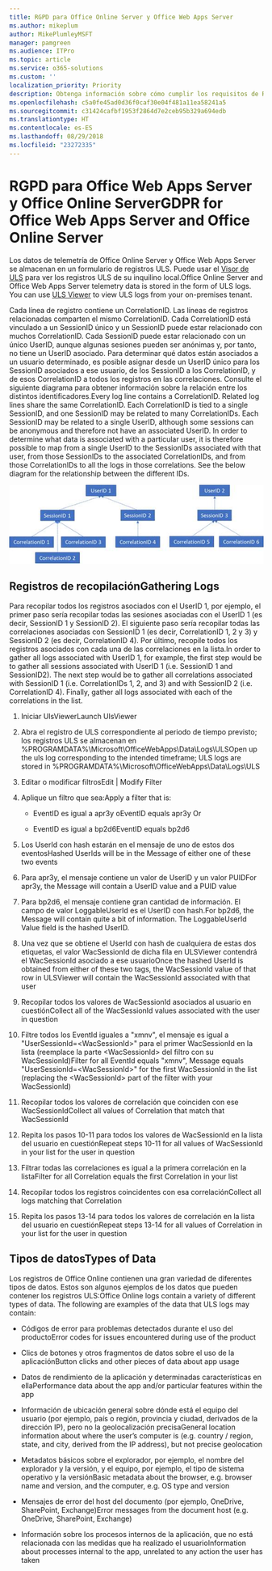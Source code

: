 ```yaml
---
title: RGPD para Office Online Server y Office Web Apps Server
ms.author: mikeplum
author: MikePlumleyMSFT
manager: pamgreen
ms.audience: ITPro
ms.topic: article
ms.service: o365-solutions
ms.custom: ''
localization_priority: Priority
description: Obtenga información sobre cómo cumplir los requisitos de RGPD en Exchange Server local.
ms.openlocfilehash: c5a0fe45ad0d36f0caf30e04f481a11ea58241a5
ms.sourcegitcommit: c31424cafbf1953f2864d7e2ceb95b329a694edb
ms.translationtype: HT
ms.contentlocale: es-ES
ms.lasthandoff: 08/29/2018
ms.locfileid: "23272335"
---
```

# <a name="gdpr-for-office-web-apps-server-and-office-online-server"></a><span data-ttu-id="6c9ea-103">RGPD para Office Web Apps Server y Office Online Server</span><span class="sxs-lookup"><span data-stu-id="6c9ea-103">GDPR for Office Web Apps Server and Office Online Server</span></span>

<span data-ttu-id="6c9ea-p101">Los datos de telemetría de Office Online Server y Office Web Apps Server se almacenan en un formulario de registros ULS. Puede usar el [Visor de ULS](https://www.microsoft.com/en-us/download/details.aspx?id=44020) para ver los registros ULS de su inquilino local.</span><span class="sxs-lookup"><span data-stu-id="6c9ea-p101">Office Online Server and Office Web Apps Server telemetry data is stored in the form of ULS logs. You can use [ULS Viewer](https://www.microsoft.com/en-us/download/details.aspx?id=44020) to view ULS logs from your on-premises tenant.</span></span>

<span data-ttu-id="6c9ea-p102">Cada línea de registro contiene un CorrelationID. Las líneas de registros relacionadas comparten el mismo CorrelationID. Cada CorrelationID está vinculado a un SessionID único y un SessionID puede estar relacionado con muchos CorrelationID. Cada SessionID puede estar relacionado con un único UserID, aunque algunas sesiones pueden ser anónimas y, por tanto, no tiene un UserID asociado. Para determinar qué datos están asociados a un usuario determinado, es posible asignar desde un UserID único para los SessionID asociados a ese usuario, de los SessionID a los CorrelationID, y de esos CorrelationID a todos los registros en las correlaciones. Consulte el siguiente diagrama para obtener información sobre la relación entre los distintos identificadores.</span><span class="sxs-lookup"><span data-stu-id="6c9ea-p102">Every log line contains a CorrelationID. Related log lines share the same CorrelationID. Each CorrelationID is tied to a single SessionID, and one SessionID may be related to many CorrelationIDs. Each SessionID may be related to a single UserID, although some sessions can be anonymous and therefore not have an associated UserID. In order to determine what data is associated with a particular user, it is therefore possible to map from a single UserID to the SessionIDs associated with that user, from those SessionIDs to the associated CorrelationIDs, and from those CorrelationIDs to all the logs in those correlations. See the below diagram for the relationship between the different IDs.</span></span>

![](media/gdpr-for-office-online-server-image1.jpg)

## <a name="gathering-logs"></a><span data-ttu-id="6c9ea-112">Registros de recopilación</span><span class="sxs-lookup"><span data-stu-id="6c9ea-112">Gathering Logs</span></span>

<span data-ttu-id="6c9ea-p103">Para recopilar todos los registros asociados con el UserID 1, por ejemplo, el primer paso sería recopilar todas las sesiones asociadas con el UserID 1 (es decir, SessionID 1 y SessionID 2). El siguiente paso sería recopilar todas las correlaciones asociadas con SessionID 1 (es decir, CorrelationID 1, 2 y 3) y SessionID 2 (es decir, CorrelationID 4). Por último, recopile todos los registros asociados con cada una de las correlaciones en la lista.</span><span class="sxs-lookup"><span data-stu-id="6c9ea-p103">In order to gather all logs associated with UserID 1, for example, the first step would be to gather all sessions associated with UserID 1 (i.e. SessionID 1 and SessionID2). The next step would be to gather all correlations associated with SessionID 1 (i.e. CorrelationIDs 1, 2, and 3) and with SessionID 2 (i.e. CorrelationID 4). Finally, gather all logs associated with each of the correlations in the list.</span></span>

1.  <span data-ttu-id="6c9ea-116">Iniciar UlsViewer</span><span class="sxs-lookup"><span data-stu-id="6c9ea-116">Launch UlsViewer</span></span>

2.  <span data-ttu-id="6c9ea-117">Abra el registro de ULS correspondiente al periodo de tiempo previsto; los registros ULS se almacenan en %PROGRAMDATA%\\Microsoft\\OfficeWebApps\\Data\\Logs\\ULS</span><span class="sxs-lookup"><span data-stu-id="6c9ea-117">Open up the uls log corresponding to the intended timeframe; ULS logs are stored in %PROGRAMDATA%\\Microsoft\\OfficeWebApps\\Data\\Logs\\ULS</span></span>

3.  <span data-ttu-id="6c9ea-118">Editar o modificar filtros</span><span class="sxs-lookup"><span data-stu-id="6c9ea-118">Edit | Modify Filter</span></span>

4.  <span data-ttu-id="6c9ea-119">Aplique un filtro que sea:</span><span class="sxs-lookup"><span data-stu-id="6c9ea-119">Apply a filter that is:</span></span>

    -   <span data-ttu-id="6c9ea-120">EventID es igual a apr3y o</span><span class="sxs-lookup"><span data-stu-id="6c9ea-120">EventID equals apr3y Or</span></span>

    -   <span data-ttu-id="6c9ea-121">EventID es igual a bp2d6</span><span class="sxs-lookup"><span data-stu-id="6c9ea-121">EventID equals bp2d6</span></span>

5.  <span data-ttu-id="6c9ea-122">Los UserId con hash estarán en el mensaje de uno de estos dos eventos</span><span class="sxs-lookup"><span data-stu-id="6c9ea-122">Hashed UserIds will be in the Message of either one of these two events</span></span>

6.  <span data-ttu-id="6c9ea-123">Para apr3y, el mensaje contiene un valor de UserID y un valor PUID</span><span class="sxs-lookup"><span data-stu-id="6c9ea-123">For apr3y, the Message will contain a UserID value and a PUID value</span></span>

7.  <span data-ttu-id="6c9ea-p104">Para bp2d6, el mensaje contiene gran cantidad de información. El campo de valor LoggableUserId es el UserID con hash.</span><span class="sxs-lookup"><span data-stu-id="6c9ea-p104">For bp2d6, the Message will contain quite a bit of information. The LoggableUserId Value field is the hashed UserID.</span></span>

8.  <span data-ttu-id="6c9ea-126">Una vez que se obtiene el UserId con hash de cualquiera de estas dos etiquetas, el valor WacSessionId de dicha fila en ULSViewer contendrá el WacSessionId asociado a ese usuario</span><span class="sxs-lookup"><span data-stu-id="6c9ea-126">Once the hashed UserId is obtained from either of these two tags, the WacSessionId value of that row in ULSViewer will contain the WacSessionId associated with that user</span></span>

9.  <span data-ttu-id="6c9ea-127">Recopilar todos los valores de WacSessionId asociados al usuario en cuestión</span><span class="sxs-lookup"><span data-stu-id="6c9ea-127">Collect all of the WacSessionId values associated with the user in question</span></span>

10. <span data-ttu-id="6c9ea-128">Filtre todos los EventId iguales a "xmnv", el mensaje es igual a "UserSessionId=\<WacSessionId\>" para el primer WacSessionId en la lista (reemplace la parte \<WacSessionId\> del filtro con su WacSessionId)</span><span class="sxs-lookup"><span data-stu-id="6c9ea-128">Filter for all EventId equals "xmnv", Message equals "UserSessionId=\<WacSessionId\>" for the first WacSessionId in the list (replacing the \<WacSessionId\> part of the filter with your WacSessionId)</span></span>

11. <span data-ttu-id="6c9ea-129">Recopilar todos los valores de correlación que coinciden con ese WacSessionId</span><span class="sxs-lookup"><span data-stu-id="6c9ea-129">Collect all values of Correlation that match that WacSessionId</span></span>

12. <span data-ttu-id="6c9ea-130">Repita los pasos 10-11 para todos los valores de WacSessionId en la lista del usuario en cuestión</span><span class="sxs-lookup"><span data-stu-id="6c9ea-130">Repeat steps 10-11 for all values of WacSessionId in your list for the user in question</span></span>

13. <span data-ttu-id="6c9ea-131">Filtrar todas las correlaciones es igual a la primera correlación en la lista</span><span class="sxs-lookup"><span data-stu-id="6c9ea-131">Filter for all Correlation equals the first Correlation in your list</span></span>

14. <span data-ttu-id="6c9ea-132">Recopilar todos los registros coincidentes con esa correlación</span><span class="sxs-lookup"><span data-stu-id="6c9ea-132">Collect all logs matching that Correlation</span></span>

15. <span data-ttu-id="6c9ea-133">Repita los pasos 13-14 para todos los valores de correlación en la lista del usuario en cuestión</span><span class="sxs-lookup"><span data-stu-id="6c9ea-133">Repeat steps 13-14 for all values of Correlation in your list for the user in question</span></span>

## <a name="types-of-data"></a><span data-ttu-id="6c9ea-134">Tipos de datos</span><span class="sxs-lookup"><span data-stu-id="6c9ea-134">Types of Data</span></span>

<span data-ttu-id="6c9ea-p105">Los registros de Office Online contienen una gran variedad de diferentes tipos de datos. Estos son algunos ejemplos de los datos que pueden contener los registros ULS:</span><span class="sxs-lookup"><span data-stu-id="6c9ea-p105">Office Online logs contain a variety of different types of data. The following are examples of the data that ULS logs may contain:</span></span>

-   <span data-ttu-id="6c9ea-137">Códigos de error para problemas detectados durante el uso del producto</span><span class="sxs-lookup"><span data-stu-id="6c9ea-137">Error codes for issues encountered during use of the product</span></span>

-   <span data-ttu-id="6c9ea-138">Clics de botones y otros fragmentos de datos sobre el uso de la aplicación</span><span class="sxs-lookup"><span data-stu-id="6c9ea-138">Button clicks and other pieces of data about app usage</span></span>

-   <span data-ttu-id="6c9ea-139">Datos de rendimiento de la aplicación y determinadas características en ella</span><span class="sxs-lookup"><span data-stu-id="6c9ea-139">Performance data about the app and/or particular features within the app</span></span>

-   <span data-ttu-id="6c9ea-140">Información de ubicación general sobre dónde está el equipo del usuario (por ejemplo, país o región, provincia y ciudad, derivados de la dirección IP), pero no la geolocalización precisa</span><span class="sxs-lookup"><span data-stu-id="6c9ea-140">General location information about where the user’s computer is (e.g. country / region, state, and city, derived from the IP address), but not precise geolocation</span></span>

-   <span data-ttu-id="6c9ea-141">Metadatos básicos sobre el explorador, por ejemplo, el nombre del explorador y la versión, y el equipo, por ejemplo, el tipo de sistema operativo y la versión</span><span class="sxs-lookup"><span data-stu-id="6c9ea-141">Basic metadata about the browser, e.g. browser name and version, and the computer, e.g. OS type and version</span></span>

-   <span data-ttu-id="6c9ea-142">Mensajes de error del host del documento (por ejemplo, OneDrive, SharePoint, Exchange)</span><span class="sxs-lookup"><span data-stu-id="6c9ea-142">Error messages from the document host (e.g. OneDrive, SharePoint, Exchange)</span></span>

-   <span data-ttu-id="6c9ea-143">Información sobre los procesos internos de la aplicación, que no está relacionada con las medidas que ha realizado el usuario</span><span class="sxs-lookup"><span data-stu-id="6c9ea-143">Information about processes internal to the app, unrelated to any action the user has taken</span></span>
